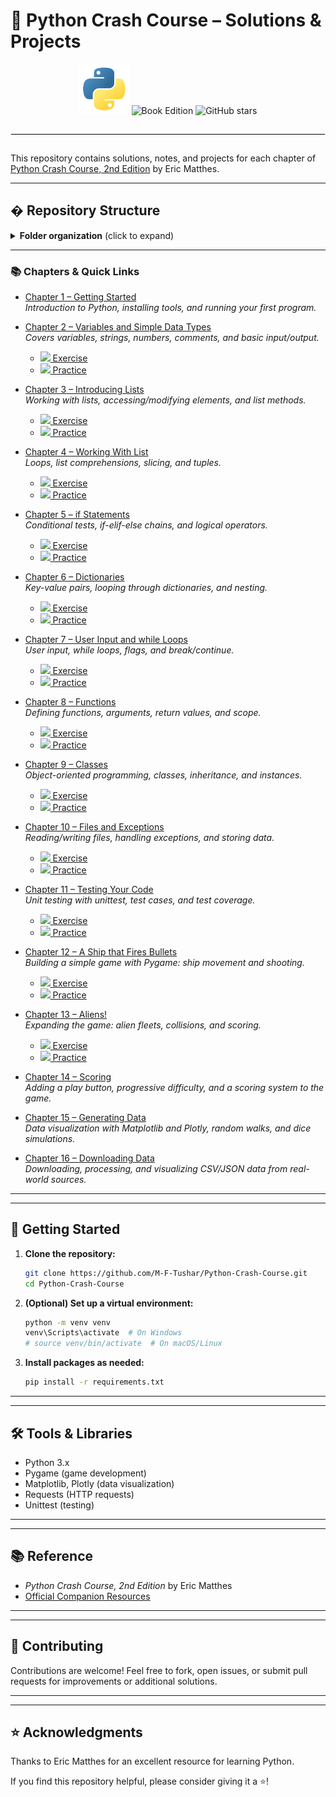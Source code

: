 # 🐍 Python Crash Course – Solutions & Projects

<p align="center">
   <img src="https://raw.githubusercontent.com/github/explore/main/topics/python/python.png" width="80" alt="Python logo"/>
   <img src="https://img.shields.io/badge/Book-2nd%20Edition-blue?style=flat-square" alt="Book Edition"/>
   <img src="https://img.shields.io/github/stars/M-F-Tushar/Python-Crash-Course?style=social" alt="GitHub stars"/>
</p>

<hr style="border: 1px solid #eee; margin: 2em 0;"/>

This repository contains solutions, notes, and projects for each chapter of [Python Crash Course, 2nd Edition](https://nostarch.com/pythoncrashcourse2e) by Eric Matthes.

---


## � Repository Structure


<details>
<summary><strong>Folder organization</strong> (click to expand)</summary>

- <img src="https://img.shields.io/badge/Exercises-blue?style=flat-square"/> Solutions to end-of-chapter problems
- <img src="https://img.shields.io/badge/Practice-green?style=flat-square"/> Additional practice scripts
- <img src="https://img.shields.io/badge/README-orange?style=flat-square"/> Study guides, summaries, and project notes

</details>



<hr/>

### 📚 Chapters & Quick Links

- [Chapter 1 – Getting Started](./Chapter%201%20-%20Getting%20Started/)  
   *Introduction to Python, installing tools, and running your first program.*

- [Chapter 2 – Variables and Simple Data Types](./Chapter%202%20-%20Variables%20and%20Simple%20Data%20Types/)  
   *Covers variables, strings, numbers, comments, and basic input/output.*
   - [<img src="https://img.shields.io/badge/Exercise-blue?style=flat-square" height="16"/> Exercise](./Chapter%202%20-%20Variables%20and%20Simple%20Data%20Types/Exercise/)
   - [<img src="https://img.shields.io/badge/Practice-green?style=flat-square" height="16"/> Practice](./Chapter%202%20-%20Variables%20and%20Simple%20Data%20Types/Practice/)

- [Chapter 3 – Introducing Lists](./Chapter%203%20-%20Introducing%20Lists/)  
   *Working with lists, accessing/modifying elements, and list methods.*
   - [<img src="https://img.shields.io/badge/Exercise-blue?style=flat-square" height="16"/> Exercise](./Chapter%203%20-%20Introducing%20Lists/Exercise/)
   - [<img src="https://img.shields.io/badge/Practice-green?style=flat-square" height="16"/> Practice](./Chapter%203%20-%20Introducing%20Lists/Practice/)

- [Chapter 4 – Working With List](./Chapter%204%20-%20Working%20With%20List/)  
   *Loops, list comprehensions, slicing, and tuples.*
   - [<img src="https://img.shields.io/badge/Exercise-blue?style=flat-square" height="16"/> Exercise](./Chapter%204%20-%20Working%20With%20List/Exercise/)
   - [<img src="https://img.shields.io/badge/Practice-green?style=flat-square" height="16"/> Practice](./Chapter%204%20-%20Working%20With%20List/Practice/)

- [Chapter 5 – if Statements](./Chapter%205%20-%20if%20Statements/)  
   *Conditional tests, if-elif-else chains, and logical operators.*
   - [<img src="https://img.shields.io/badge/Exercise-blue?style=flat-square" height="16"/> Exercise](./Chapter%205%20-%20if%20Statements/Exercise/)
   - [<img src="https://img.shields.io/badge/Practice-green?style=flat-square" height="16"/> Practice](./Chapter%205%20-%20if%20Statements/Practice/)

- [Chapter 6 – Dictionaries](./Chapter%206%20-%20Dictionaries/)  
   *Key-value pairs, looping through dictionaries, and nesting.*
   - [<img src="https://img.shields.io/badge/Exercise-blue?style=flat-square" height="16"/> Exercise](./Chapter%206%20-%20Dictionaries/Exercise/)
   - [<img src="https://img.shields.io/badge/Practice-green?style=flat-square" height="16"/> Practice](./Chapter%206%20-%20Dictionaries/Practice/)

- [Chapter 7 – User Input and while Loops](./Chapter%207%20-%20User%20Input%20and%20while%20Loops/)  
   *User input, while loops, flags, and break/continue.*
   - [<img src="https://img.shields.io/badge/Exercise-blue?style=flat-square" height="16"/> Exercise](./Chapter%207%20-%20User%20Input%20and%20while%20Loops/Exercise/)
   - [<img src="https://img.shields.io/badge/Practice-green?style=flat-square" height="16"/> Practice](./Chapter%207%20-%20User%20Input%20and%20while%20Loops/Practice/)

- [Chapter 8 – Functions](./Chapter%208%20-%20Functions/)  
   *Defining functions, arguments, return values, and scope.*
   - [<img src="https://img.shields.io/badge/Exercise-blue?style=flat-square" height="16"/> Exercise](./Chapter%208%20-%20Functions/Exercise/)
   - [<img src="https://img.shields.io/badge/Practice-green?style=flat-square" height="16"/> Practice](./Chapter%208%20-%20Functions/Practice/)

- [Chapter 9 – Classes](./Chapter%209%20-%20Classes/)  
   *Object-oriented programming, classes, inheritance, and instances.*
   - [<img src="https://img.shields.io/badge/Exercise-blue?style=flat-square" height="16"/> Exercise](./Chapter%209%20-%20Classes/Exercise/)
   - [<img src="https://img.shields.io/badge/Practice-green?style=flat-square" height="16"/> Practice](./Chapter%209%20-%20Classes/Practice/)

- [Chapter 10 – Files and Exceptions](./Chapter%2010%20-%20Files%20and%20Exceptions/)  
   *Reading/writing files, handling exceptions, and storing data.*
   - [<img src="https://img.shields.io/badge/Exercise-blue?style=flat-square" height="16"/> Exercise](./Chapter%2010%20-%20Files%20and%20Exceptions/Exercise/)
   - [<img src="https://img.shields.io/badge/Practice-green?style=flat-square" height="16"/> Practice](./Chapter%2010%20-%20Files%20and%20Exceptions/Practice/)

- [Chapter 11 – Testing Your Code](./Chapter%2011%20-%20Testing%20Your%20Code/)  
   *Unit testing with unittest, test cases, and test coverage.*
   - [<img src="https://img.shields.io/badge/Exercise-blue?style=flat-square" height="16"/> Exercise](./Chapter%2011%20-%20Testing%20Your%20Code/Exercise/)
   - [<img src="https://img.shields.io/badge/Practice-green?style=flat-square" height="16"/> Practice](./Chapter%2011%20-%20Testing%20Your%20Code/Practice/)

- [Chapter 12 – A Ship that Fires Bullets](./Chapter%2012%20-%20A%20Ship%20that%20Fire's%20Bullets/)  
   *Building a simple game with Pygame: ship movement and shooting.*
   - [<img src="https://img.shields.io/badge/Exercise-blue?style=flat-square" height="16"/> Exercise](./Chapter%2012%20-%20A%20Ship%20that%20Fire's%20Bullets/Exercise/)
   - [<img src="https://img.shields.io/badge/Practice-green?style=flat-square" height="16"/> Practice](./Chapter%2012%20-%20A%20Ship%20that%20Fire's%20Bullets/Practice/)

- [Chapter 13 – Aliens!](./Chapter%2013%20-%20Aliens!/)  
   *Expanding the game: alien fleets, collisions, and scoring.*
   - [<img src="https://img.shields.io/badge/Exercise-blue?style=flat-square" height="16"/> Exercise](./Chapter%2013%20-%20Aliens!/Exercise/)
   - [<img src="https://img.shields.io/badge/Practice-green?style=flat-square" height="16"/> Practice](./Chapter%2013%20-%20Aliens!/Practice/)

- [Chapter 14 – Scoring](./Chapter%2014%20-%20Scoring/)  
   *Adding a play button, progressive difficulty, and a scoring system to the game.*

- [Chapter 15 – Generating Data](./Chapter%2015%20-%20Generating%20Data/)  
   *Data visualization with Matplotlib and Plotly, random walks, and dice simulations.*

- [Chapter 16 – Downloading Data](./Chapter%2016%20-%20Downloding%20Data/)  
   *Downloading, processing, and visualizing CSV/JSON data from real-world sources.*

---


<hr/>

## 🚀 Getting Started

1. **Clone the repository:**
    ```bash
    git clone https://github.com/M-F-Tushar/Python-Crash-Course.git
    cd Python-Crash-Course
    ```
2. **(Optional) Set up a virtual environment:**
    ```bash
    python -m venv venv
    venv\Scripts\activate  # On Windows
    # source venv/bin/activate  # On macOS/Linux
    ```
3. **Install packages as needed:**
    ```bash
    pip install -r requirements.txt
    ```

---


---

## 🛠️ Tools & Libraries

- Python 3.x
- Pygame (game development)
- Matplotlib, Plotly (data visualization)
- Requests (HTTP requests)
- Unittest (testing)

---


---

## 📚 Reference

- *Python Crash Course, 2nd Edition* by Eric Matthes
- [Official Companion Resources](https://ehmatthes.github.io/pcc_2e/)

---


---

## 🤝 Contributing

Contributions are welcome! Feel free to fork, open issues, or submit pull requests for improvements or additional solutions.

---


---

## ⭐ Acknowledgments

Thanks to Eric Matthes for an excellent resource for learning Python.

If you find this repository helpful, please consider giving it a ⭐!
